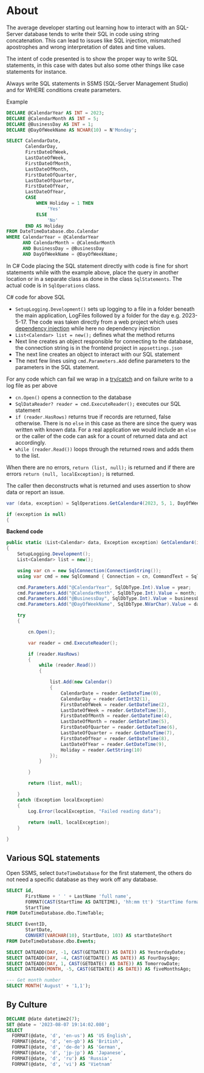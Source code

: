 ﻿# About

The average developer starting out learning how to interact with an SQL-Server database tends to write their SQL in code using string concatenation. This can lead to issues like SQL injection, mismatched apostrophes and wrong interpretation of dates and time values.

The intent of code presented is to show the proper way to write SQL statements, in this case with dates but also some other things like case statements for instance.

Always write SQL statements in SSMS (SQL-Server Management Studio) and for WHERE conditions create parameters.

Example

```sql
DECLARE @CalendarYear AS INT = 2023;
DECLARE @CalendarMonth AS INT = 5;
DECLARE @BusinessDay AS INT = 1;
DECLARE @DayOfWeekName AS NCHAR(10) = N'Monday';

SELECT CalendarDate,
       CalendarDay,
       FirstDateOfWeek,
       LastDateOfWeek,
       FirstDateOfMonth,
       LastDateOfMonth,
       FirstDateOfQuarter,
       LastDateOfQuarter,
       FirstDateOfYear,
       LastDateOfYear,
       CASE
           WHEN Holiday = 1 THEN
               'Yes'
           ELSE
               'No'
       END AS Holiday
FROM DateTimeDatabase.dbo.Calendar
WHERE CalendarYear = @CalendarYear
      AND CalendarMonth = @CalendarMonth
      AND BusinessDay = @BusinessDay
      AND DayOfWeekName = @DayOfWeekName;
```

In C# Code placing the SQL statement directly with code is fine for short statements while with the example above, place the query in another location or in a separate class as done in the class `SqlStatements`. The actual code is in `SqlOperations` class.


C# code for above SQL

- `SetupLogging.Development()` sets up logging to a file in a folder beneath the main application, LogFiles followed by a folder for the day e.g. 2023-5-17. The code was taken directly from a web project which uses [dependency injection](https://learn.microsoft.com/en-us/dotnet/core/extensions/dependency-injection) while here no dependency injection
- `List<Calendar> list = new();` defines what the method returns
- Next line creates an object responsible for connecting to the database, the connection string is in the frontend project in `appsettings.json`
- The next line creates an object to interact with our SQL statement
- The next few lines using `cmd.Parameters.Add` define parameters to the parameters in the SQL statement.

For any code which can fail we wrap in a [try/catch](https://learn.microsoft.com/en-us/dotnet/csharp/language-reference/statements/exception-handling-statements) and on failure write to a log file as per above

- `cn.Open()` opens a connection to the database
- `SqlDataReader? reader = cmd.ExecuteReader();` executes our SQL statement
- `if (reader.HasRows)` returns true if records are returned, false otherwise. There is no `else` in this case as there are since the query was written with known data. For a real application we would include an `else` or the caller of the code can ask for a count of returned data and act accordingly.
- `while (reader.Read())` loops through the returned rows and adds them to the list.

When there are no errors, `return (list, null);` is returned and if there are errors `return (null, localException);` is returned.

The caller then deconstructs what is returned and uses assertion to show data or report an issue.

```csharp
var (data, exception) = SqlOperations.GetCalendar4(2023, 5, 1, DayOfWeek.Monday);

if (exception is null)
{
```

**Backend code**

```csharp
public static (List<Calendar> data, Exception exception) GetCalendar4(int year, int month, int businessDay, DayOfWeek dayOfWeek)
{
    SetupLogging.Development();
    List<Calendar> list = new();

    using var cn = new SqlConnection(ConnectionString());
    using var cmd = new SqlCommand { Connection = cn, CommandText = SqlStatements.CalendarByYearMonthDay() };

    cmd.Parameters.Add("@CalendarYear", SqlDbType.Int).Value = year;
    cmd.Parameters.Add("@CalendarMonth", SqlDbType.Int).Value = month;
    cmd.Parameters.Add("@BusinessDay", SqlDbType.Int).Value = businessDay;
    cmd.Parameters.Add("@DayOfWeekName", SqlDbType.NVarChar).Value = dayOfWeek.ToString();

    try
    {

        cn.Open();

        var reader = cmd.ExecuteReader();

        if (reader.HasRows)
        {
            while (reader.Read())
            {

                list.Add(new Calendar()
                {
                    CalendarDate = reader.GetDateTime(0),
                    CalendarDay = reader.GetInt32(1),
                    FirstDateOfWeek = reader.GetDateTime(2),
                    LastDateOfWeek = reader.GetDateTime(3),
                    FirstDateOfMonth = reader.GetDateTime(4),
                    LastDateOfMonth = reader.GetDateTime(5),
                    FirstDateOfQuarter = reader.GetDateTime(6),
                    LastDateOfQuarter = reader.GetDateTime(7),
                    FirstDateOfYear = reader.GetDateTime(8),
                    LastDateOfYear = reader.GetDateTime(9),
                    Holiday = reader.GetString(10)
                });
            }

        }

        return (list, null);

    }
    catch (Exception localException)
    {
        Log.Error(localException, "Failed reading data");
        
        return (null, localException);
    }

}
```

## Various SQL statements

Open SSMS, select `DateTimeDatabase` for the first statement, the others do not need a specific database as they work off any database.

```sql
SELECT id,
       FirstName + ' ' + LastName 'full name',
       FORMAT(CAST(StartTime AS DATETIME), 'hh:mm tt') 'StartTime formatted',
       StartTime
FROM DateTimeDatabase.dbo.TimeTable;

SELECT EventID,
       StartDate,
       CONVERT(VARCHAR(10), StartDate, 103) AS startDateShort
FROM DateTimeDatabase.dbo.Events;

SELECT DATEADD(DAY, -1, CAST(GETDATE() AS DATE)) AS YesterdayDate;
SELECT DATEADD(DAY, -4, CAST(GETDATE() AS DATE)) AS FourDaysAgo;
SELECT DATEADD(DAY, 1, CAST(GETDATE() AS DATE)) AS TomorrowDate;
SELECT DATEADD(MONTH, -5, CAST(GETDATE() AS DATE)) AS fiveMonthsAgo;

--- Get month number
SELECT MONTH('August' + '1,1');
```


## By Culture

```sql
DECLARE @date datetime2(7);
SET @date = '2023-08-07 19:14:02.080';
SELECT 
  FORMAT(@date, 'd', 'en-us') AS 'US English',
  FORMAT(@date, 'd', 'en-gb') AS 'British',
  FORMAT(@date, 'd', 'de-de') AS 'German',
  FORMAT(@date, 'd', 'jp-jp') AS 'Japanese',
  FORMAT(@date, 'd', 'ru') AS 'Russia',
  FORMAT(@date, 'd', 'vi') AS 'Vietnam'
```